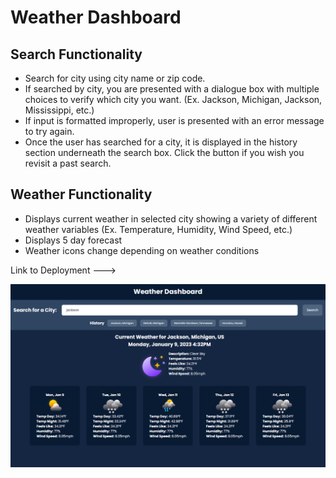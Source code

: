 # Weather Dashboard

## Search Functionality

- Search for city using city name or zip code.
- If searched by city, you are presented with a dialogue box with multiple choices to verify which city you want. (Ex. Jackson, Michigan, Jackson, Mississippi, etc.)
- If input is formatted improperly, user is presented with an error message to try again.
- Once the user has searched for a city, it is displayed in the history section underneath the search box. Click the button if you wish you revisit a past search.

## Weather Functionality

- Displays current weather in selected city showing a variety of different weather variables (Ex. Temperature, Humidity, Wind Speed, etc.)
- Displays 5 day forecast
- Weather icons change depending on weather conditions

Link to Deployment --->

![Screenshot of Weather Dashboard](./assets/img/weather-dashboard_screenshot.png)